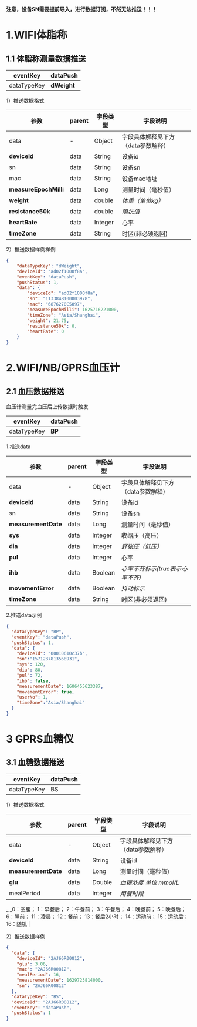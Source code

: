 **注意，设备SN需要提前导入，进行数据订阅，不然无法推送！！！**
# 1.WIFI体脂称


## 1.1 体脂称测量数据推送
| eventKey | **dataPush** |
| --- | --- |
| dataTypeKey | **dWeight** |

1）推送数据格式

| 参数 | parent | 字段类型 | 字段说明 |
| --- | --- | --- | --- |
| data | - | Object | 字段具体解释见下方（data参数解释） |
| **deviceId** | data | String | 设备id |
| sn | data | String | 设备sn |
| mac | data | String | 设备mac地址 |
| **measureEpochMilli** | data | Long | 测量时间（毫秒值） |
| **weight** | data | double | _体重（单位kg）_ |
| **resistance50k** | data | double | _阻抗值_ |
| **heartRate** | data | Integer | 心率 |
| **timeZone** | data | String | 时区(非必须返回) |

2）推送数据样例样例
```json
{
	"dataTypeKey": "dWeight",
	"deviceId": "ad02f1000f8a",
	"eventKey": "dataPush",
	"pushStatus": 1,
	"data": {
		"deviceId": "ad02f1000f8a",
		"sn": "1133848100003978",
		"mac": "6876270C5097",
		"measureEpochMilli": 1625716221000,
		"timeZone": "Asia/Shanghai",
		"weight": 21.75,
		"resistance50k": 0,
		"heartRate": 0
	}
}
```
# 2.WIFI/NB/GPRS血压计


## 2.1 血压数据推送
血压计测量完血压后上传数据时触发

| eventKey | **dataPush** |
| --- | --- |
| dataTypeKey | **BP** |

1.推送data

| 参数 | parent | 字段类型 | 字段说明 |
| --- | --- | --- | --- |
| data | - | Object | 字段具体解释见下方（data参数解释） |
| **deviceId** | data | String | 设备id |
| sn | data | String | 设备sn |
| **measurementDate** | data | Long | 测量时间（毫秒值） |
| **sys** | data | Integer | 收缩压（高压） |
| **dia** | data | Integer | _舒张压（低压）_ |
| **pul** | data | Integer | 心率 |
| **ihb** | data | Boolean | _心率不齐标示(true表示心率不齐)_ |
| **movementError** | data | Boolean | _抖动标示_ |
| **timeZone** | data | String | 时区(非必须返回) |

2.推送data示例
```json
{
  "dataTypeKey": "BP",
  "eventKey": "dataPush",
  "pushStatus": 1,
  "data": {
    "deviceId": "00010610c37b",
    "sn":"1571237813568931",
    "sys": 120,
    "dia": 80,
    "pul": 72,
    "ihb": false,
    "measurementDate": 1606455623387,
    "movementError": true,
    "userNo": 1,
    "timeZone":"Asia/Shanghai"
  }
}
```
# 3 GPRS血糖仪
## 3.1 血糖数据推送
| eventKey | **dataPush** |
| --- | --- |
| dataTypeKey | BS |

1）推送数据格式

| 参数 | parent | 字段类型 | 字段说明 |
| --- | --- | --- | --- |
| data | - | Object | 字段具体解释见下方（data参数解释） |
| **deviceId** | data | String | 设备id |
| **measurementDate** | data | Long | 测量时间（毫秒值） |
| **glu** | data | Double | _血糖浓度 单位 mmol/L_ |
| mealPeriod | data | Integer | _用餐时段_
_ _0：空腹；
1：早餐后；
2：午餐前；
3：午餐后；
4：晚餐前；
5：晚餐后；
6：睡前； 
11：凌晨；
12：餐前；
13：餐后2小时；
14：运动前；
15：运动后；
16：随机  |

2）推送数据样例
```json
{
  "data": {
    "deviceId": "2AJ66R00812",
    "glu": 3.06,
    "mac": "2AJ66R00812",
    "mealPeriod": 16,
    "measurementDate": 1629723814000,
    "sn": "2AJ66R00812"
  },
  "dataTypeKey": "BS",
  "deviceId": "2AJ66R00812",
  "eventKey": "dataPush",
  "pushStatus": 1
}
```
